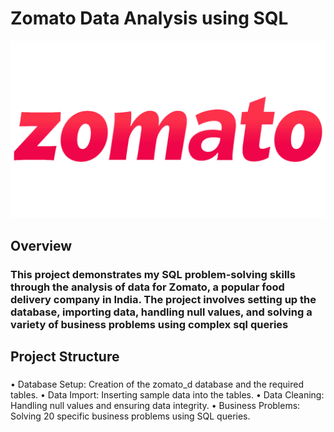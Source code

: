 # Zomato Data Analysis using SQL
![Zomato logo](https://github.com/Megha120900/zomato-sql_project/blob/main/Zomato-Logo.png)

## Overview
### This project demonstrates my SQL problem-solving skills through the analysis of data for Zomato, a popular food delivery company in India. The project involves setting up the database, importing data, handling null values, and solving a variety of business problems using complex sql queries

## Project Structure

### 
• Database Setup: Creation of the zomato_d database and the required tables.
• Data Import: Inserting sample data into the tables.
• Data Cleaning: Handling null values and ensuring data integrity.
• Business Problems: Solving 20 specific business problems using SQL queries.
